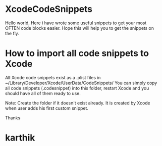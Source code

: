 # XcodeCodeSnippets

  Hello world, Here i have wrote some useful snippets to get your most OFTEN code blocks easier. Hope this will help you to get the snippets on the fly.
 
# How to import all code snippets to Xcode

All Xcode code snippets exist as a .plist files in ~/Library/Developer/Xcode/UserData/CodeSnippets/ You can simply copy all code snippets (.codesnippet) into this folder, restart Xcode and you should have all of them ready to use.  

Note: Create the folder if it doesn't exist already. It is created by Xcode when user adds his first custom snippet.

Thanks 
# karthik
